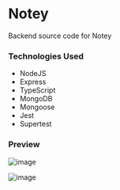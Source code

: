 # Notey
Backend source code for Notey

### Technologies Used
- NodeJS
- Express
- TypeScript
- MongoDB
- Mongoose
- Jest
- Supertest

### Preview
![image](https://github.com/LiyanNguyen/Notey/assets/50958126/bab5bdc2-6b7d-4f9f-a8de-6c5977382660)

![image](https://github.com/LiyanNguyen/Notey/assets/50958126/83659427-00b5-42bf-8dcf-2c307667a355)

